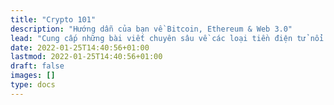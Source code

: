 ```yaml
---
title: "Crypto 101"
description: "Hướng dẫn của bạn về Bitcoin, Ethereum & Web 3.0"
lead: "Cung cấp những bài viết chuyên sâu về các loại tiền điện tử nổi tiếng như Bitcoin, Ethereum, Litecoin và nhiều loại khác. Mong rằng những tài liệu và tính năng này sẽ giúp bạn hiểu hơn về thị trường tiền điện tử và giúp bạn quyết định các giao dịch hợp lý. Chúc bạn có một trải nghiệm tuyệt vời trên trang web Crypto của chúng tôi!"
date: 2022-01-25T14:40:56+01:00
lastmod: 2022-01-25T14:40:56+01:00
draft: false
images: []
type: docs
---
```

